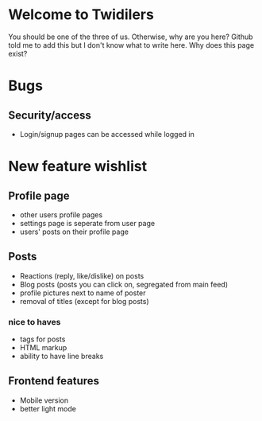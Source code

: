 # Welcome to Twidilers
You should be one of the three of us. Otherwise, why are you here?
Github told me to add this but I don't know what to write here.
Why does this page exist?


# Bugs
## Security/access
* Login/signup pages can be accessed while logged in

# New feature wishlist
## Profile page
* other users profile pages
* settings page is seperate from user page
* users' posts on their profile page


## Posts
* Reactions (reply, like/dislike) on posts
* Blog posts (posts you can click on, segregated from main feed)
* profile pictures next to name of poster
* removal of titles (except for blog posts)


### nice to haves
* tags for posts
* HTML markup
* ability to have line breaks


## Frontend features
* Mobile version
* better light mode